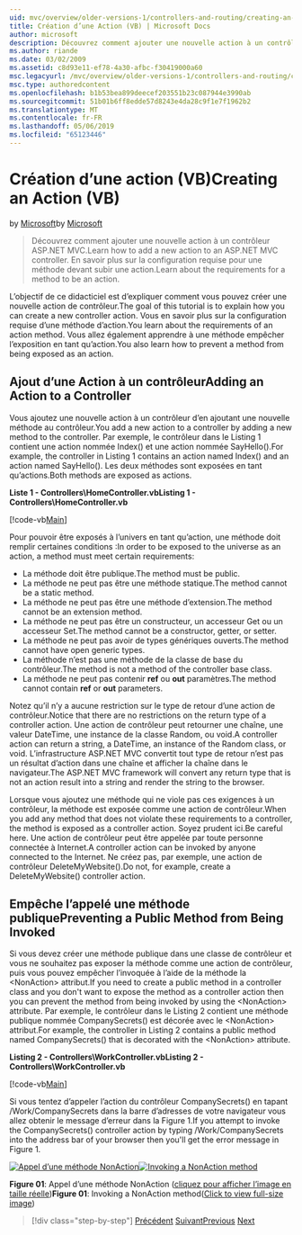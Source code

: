 ```yaml
---
uid: mvc/overview/older-versions-1/controllers-and-routing/creating-an-action-vb
title: Création d’une Action (VB) | Microsoft Docs
author: microsoft
description: Découvrez comment ajouter une nouvelle action à un contrôleur ASP.NET MVC. En savoir plus sur la configuration requise pour une méthode devant subir une action.
ms.author: riande
ms.date: 03/02/2009
ms.assetid: c8d93e11-ef78-4a30-afbc-f30419000a60
msc.legacyurl: /mvc/overview/older-versions-1/controllers-and-routing/creating-an-action-vb
msc.type: authoredcontent
ms.openlocfilehash: b1b53bea899deecef203551b23c087944e3990ab
ms.sourcegitcommit: 51b01b6ff8edde57d8243e4da28c9f1e7f1962b2
ms.translationtype: MT
ms.contentlocale: fr-FR
ms.lasthandoff: 05/06/2019
ms.locfileid: "65123446"
---
```

# <a name="creating-an-action-vb"></a><span data-ttu-id="5adf1-104">Création d’une action (VB)</span><span class="sxs-lookup"><span data-stu-id="5adf1-104">Creating an Action (VB)</span></span>

<span data-ttu-id="5adf1-105">by [Microsoft](https://github.com/microsoft)</span><span class="sxs-lookup"><span data-stu-id="5adf1-105">by [Microsoft](https://github.com/microsoft)</span></span>

> <span data-ttu-id="5adf1-106">Découvrez comment ajouter une nouvelle action à un contrôleur ASP.NET MVC.</span><span class="sxs-lookup"><span data-stu-id="5adf1-106">Learn how to add a new action to an ASP.NET MVC controller.</span></span> <span data-ttu-id="5adf1-107">En savoir plus sur la configuration requise pour une méthode devant subir une action.</span><span class="sxs-lookup"><span data-stu-id="5adf1-107">Learn about the requirements for a method to be an action.</span></span>

<span data-ttu-id="5adf1-108">L’objectif de ce didacticiel est d’expliquer comment vous pouvez créer une nouvelle action de contrôleur.</span><span class="sxs-lookup"><span data-stu-id="5adf1-108">The goal of this tutorial is to explain how you can create a new controller action.</span></span> <span data-ttu-id="5adf1-109">Vous en savoir plus sur la configuration requise d’une méthode d’action.</span><span class="sxs-lookup"><span data-stu-id="5adf1-109">You learn about the requirements of an action method.</span></span> <span data-ttu-id="5adf1-110">Vous allez également apprendre à une méthode empêcher l’exposition en tant qu’action.</span><span class="sxs-lookup"><span data-stu-id="5adf1-110">You also learn how to prevent a method from being exposed as an action.</span></span>

## <a name="adding-an-action-to-a-controller"></a><span data-ttu-id="5adf1-111">Ajout d’une Action à un contrôleur</span><span class="sxs-lookup"><span data-stu-id="5adf1-111">Adding an Action to a Controller</span></span>

<span data-ttu-id="5adf1-112">Vous ajoutez une nouvelle action à un contrôleur d’en ajoutant une nouvelle méthode au contrôleur.</span><span class="sxs-lookup"><span data-stu-id="5adf1-112">You add a new action to a controller by adding a new method to the controller.</span></span> <span data-ttu-id="5adf1-113">Par exemple, le contrôleur dans le Listing 1 contient une action nommée Index() et une action nommée SayHello().</span><span class="sxs-lookup"><span data-stu-id="5adf1-113">For example, the controller in Listing 1 contains an action named Index() and an action named SayHello().</span></span> <span data-ttu-id="5adf1-114">Les deux méthodes sont exposées en tant qu’actions.</span><span class="sxs-lookup"><span data-stu-id="5adf1-114">Both methods are exposed as actions.</span></span>

<span data-ttu-id="5adf1-115">**Liste 1 - Controllers\HomeController.vb**</span><span class="sxs-lookup"><span data-stu-id="5adf1-115">**Listing 1 - Controllers\HomeController.vb**</span></span>

[!code-vb[Main](creating-an-action-vb/samples/sample1.vb)]

<span data-ttu-id="5adf1-116">Pour pouvoir être exposés à l’univers en tant qu’action, une méthode doit remplir certaines conditions :</span><span class="sxs-lookup"><span data-stu-id="5adf1-116">In order to be exposed to the universe as an action, a method must meet certain requirements:</span></span>

- <span data-ttu-id="5adf1-117">La méthode doit être publique.</span><span class="sxs-lookup"><span data-stu-id="5adf1-117">The method must be public.</span></span>
- <span data-ttu-id="5adf1-118">La méthode ne peut pas être une méthode statique.</span><span class="sxs-lookup"><span data-stu-id="5adf1-118">The method cannot be a static method.</span></span>
- <span data-ttu-id="5adf1-119">La méthode ne peut pas être une méthode d’extension.</span><span class="sxs-lookup"><span data-stu-id="5adf1-119">The method cannot be an extension method.</span></span>
- <span data-ttu-id="5adf1-120">La méthode ne peut pas être un constructeur, un accesseur Get ou un accesseur Set.</span><span class="sxs-lookup"><span data-stu-id="5adf1-120">The method cannot be a constructor, getter, or setter.</span></span>
- <span data-ttu-id="5adf1-121">La méthode ne peut pas avoir de types génériques ouverts.</span><span class="sxs-lookup"><span data-stu-id="5adf1-121">The method cannot have open generic types.</span></span>
- <span data-ttu-id="5adf1-122">La méthode n’est pas une méthode de la classe de base du contrôleur.</span><span class="sxs-lookup"><span data-stu-id="5adf1-122">The method is not a method of the controller base class.</span></span>
- <span data-ttu-id="5adf1-123">La méthode ne peut pas contenir **ref** ou **out** paramètres.</span><span class="sxs-lookup"><span data-stu-id="5adf1-123">The method cannot contain **ref** or **out** parameters.</span></span>

<span data-ttu-id="5adf1-124">Notez qu’il n’y a aucune restriction sur le type de retour d’une action de contrôleur.</span><span class="sxs-lookup"><span data-stu-id="5adf1-124">Notice that there are no restrictions on the return type of a controller action.</span></span> <span data-ttu-id="5adf1-125">Une action de contrôleur peut retourner une chaîne, une valeur DateTime, une instance de la classe Random, ou void.</span><span class="sxs-lookup"><span data-stu-id="5adf1-125">A controller action can return a string, a DateTime, an instance of the Random class, or void.</span></span> <span data-ttu-id="5adf1-126">L’infrastructure ASP.NET MVC convertit tout type de retour n’est pas un résultat d’action dans une chaîne et afficher la chaîne dans le navigateur.</span><span class="sxs-lookup"><span data-stu-id="5adf1-126">The ASP.NET MVC framework will convert any return type that is not an action result into a string and render the string to the browser.</span></span>

<span data-ttu-id="5adf1-127">Lorsque vous ajoutez une méthode qui ne viole pas ces exigences à un contrôleur, la méthode est exposée comme une action de contrôleur.</span><span class="sxs-lookup"><span data-stu-id="5adf1-127">When you add any method that does not violate these requirements to a controller, the method is exposed as a controller action.</span></span> <span data-ttu-id="5adf1-128">Soyez prudent ici.</span><span class="sxs-lookup"><span data-stu-id="5adf1-128">Be careful here.</span></span> <span data-ttu-id="5adf1-129">Une action de contrôleur peut être appelée par toute personne connectée à Internet.</span><span class="sxs-lookup"><span data-stu-id="5adf1-129">A controller action can be invoked by anyone connected to the Internet.</span></span> <span data-ttu-id="5adf1-130">Ne créez pas, par exemple, une action de contrôleur DeleteMyWebsite().</span><span class="sxs-lookup"><span data-stu-id="5adf1-130">Do not, for example, create a DeleteMyWebsite() controller action.</span></span>

## <a name="preventing-a-public-method-from-being-invoked"></a><span data-ttu-id="5adf1-131">Empêche l’appelé une méthode publique</span><span class="sxs-lookup"><span data-stu-id="5adf1-131">Preventing a Public Method from Being Invoked</span></span>

<span data-ttu-id="5adf1-132">Si vous devez créer une méthode publique dans une classe de contrôleur et vous ne souhaitez pas exposer la méthode comme une action de contrôleur, puis vous pouvez empêcher l’invoquée à l’aide de la méthode la &lt;NonAction&gt; attribut.</span><span class="sxs-lookup"><span data-stu-id="5adf1-132">If you need to create a public method in a controller class and you don't want to expose the method as a controller action then you can prevent the method from being invoked by using the &lt;NonAction&gt; attribute.</span></span> <span data-ttu-id="5adf1-133">Par exemple, le contrôleur dans le Listing 2 contient une méthode publique nommée CompanySecrets() est décorée avec le &lt;NonAction&gt; attribut.</span><span class="sxs-lookup"><span data-stu-id="5adf1-133">For example, the controller in Listing 2 contains a public method named CompanySecrets() that is decorated with the &lt;NonAction&gt; attribute.</span></span>

<span data-ttu-id="5adf1-134">**Listing 2 - Controllers\WorkController.vb**</span><span class="sxs-lookup"><span data-stu-id="5adf1-134">**Listing 2 - Controllers\WorkController.vb**</span></span>

[!code-vb[Main](creating-an-action-vb/samples/sample2.vb)]

<span data-ttu-id="5adf1-135">Si vous tentez d’appeler l’action du contrôleur CompanySecrets() en tapant /Work/CompanySecrets dans la barre d’adresses de votre navigateur vous allez obtenir le message d’erreur dans la Figure 1.</span><span class="sxs-lookup"><span data-stu-id="5adf1-135">If you attempt to invoke the CompanySecrets() controller action by typing /Work/CompanySecrets into the address bar of your browser then you'll get the error message in Figure 1.</span></span>

<span data-ttu-id="5adf1-136">[![Appel d’une méthode NonAction](creating-an-action-vb/_static/image1.jpg)](creating-an-action-vb/_static/image1.png)</span><span class="sxs-lookup"><span data-stu-id="5adf1-136">[![Invoking a NonAction method](creating-an-action-vb/_static/image1.jpg)](creating-an-action-vb/_static/image1.png)</span></span>

<span data-ttu-id="5adf1-137">**Figure 01**: Appel d’une méthode NonAction ([cliquez pour afficher l’image en taille réelle](creating-an-action-vb/_static/image2.png))</span><span class="sxs-lookup"><span data-stu-id="5adf1-137">**Figure 01**: Invoking a NonAction method([Click to view full-size image](creating-an-action-vb/_static/image2.png))</span></span>

> [!div class="step-by-step"]
> <span data-ttu-id="5adf1-138">[Précédent](creating-a-controller-vb.md)
> [Suivant](aspnet-mvc-controllers-overview-cs.md)</span><span class="sxs-lookup"><span data-stu-id="5adf1-138">[Previous](creating-a-controller-vb.md)
[Next](aspnet-mvc-controllers-overview-cs.md)</span></span>
